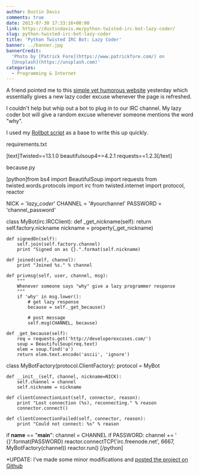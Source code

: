 ```yaml
---
author: Dustin Davis
comments: true
date: 2013-07-30 17:33:16+00:00
link: https://dustindavis.me/python-twisted-irc-bot-lazy-coder/
slug: python-twisted-irc-bot-lazy-coder
title: 'Python Twisted IRC Bot: Lazy Coder'
banner: ../banner.jpg
bannerCredit:
  'Photo by [Patrick Fore](https://www.patrickfore.com/) on
  [Unsplash](https://unsplash.com)'
categories:
  - Programming & Internet
---
```


A friend pointed me to this
[simple yet humorous website](http://developerexcuses.com/) yesterday which
essentially gives a new lazy coder excuse whenever the page is refreshed.

I couldn't help but whip out a bot to plug in to our IRC channel. My lazy coder
bot will give a random excuse whenever someone mentions the word "why".

I used my
[Rollbot script](http://www.nerdydork.com/python-irc-bot-using-twisted-rollbot.html)
as a base to write this up quickly.

requirements.txt

[text]Twisted==13.1.0 beautifulsoup4==4.2.1 requests==1.2.3[/text]

because.py

[python]from bs4 import BeautifulSoup import requests from
twisted.words.protocols import irc from twisted.internet import protocol,
reactor

NICK = '_lazy_coder_' CHANNEL = '#yourchannel' PASSWORD = 'channel_password'

class MyBot(irc.IRCClient): def \_get_nickname(self): return
self.factory.nickname nickname = property(\_get_nickname)

    def signedOn(self):
        self.join(self.factory.channel)
        print "Signed on as {}.".format(self.nickname)

    def joined(self, channel):
        print "Joined %s." % channel

    def privmsg(self, user, channel, msg):
        """
        Whenever someone says "why" give a lazy programmer response
        """
        if 'why' in msg.lower():
            # get lazy response
            because = self._get_because()

            # post message
            self.msg(CHANNEL, because)

    def _get_because(self):
        req = requests.get('http://developerexcuses.com/')
        soup = BeautifulSoup(req.text)
        elem = soup.find('a')
        return elem.text.encode('ascii', 'ignore')

class MyBotFactory(protocol.ClientFactory): protocol = MyBot

    def __init__(self, channel, nickname=NICK):
        self.channel = channel
        self.nickname = nickname

    def clientConnectionLost(self, connector, reason):
        print "Lost connection (%s), reconnecting." % reason
        connector.connect()

    def clientConnectionFailed(self, connector, reason):
        print "Could not connect: %s" % reason

if **name** == "**main**": channel = CHANNEL if PASSWORD: channel += '
{}'.format(PASSWORD) reactor.connectTCP('irc.freenode.net', 6667,
MyBotFactory(channel)) reactor.run() [/python]

\*UPDATE: I've made some minor modifications and
[posted the project on Github](https://github.com/djedi/LazyCoderIrcBot)
